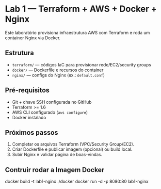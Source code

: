 # Lab 1 — Terraform + AWS + Docker + Nginx

Este laboratório provisiona infraestrutura AWS com Terraform e roda um container Nginx via Docker.

## Estrutura

- `terraform/` — códigos IaC para provisionar rede/EC2/security groups
- `docker/` — Dockerfile e recursos do container
- `nginx/` — configs do Nginx (ex.: `default.conf`)

## Pré-requisitos

- Git + chave SSH configurada no GitHub
- Terraform >= 1.6
- AWS CLI configurado (`aws configure`)
- Docker instalado

## Próximos passos

1. Completar os arquivos Terraform (VPC/Security Group/EC2).
2. Criar Dockerfile e publicar imagem (opcional) ou build local.
3. Subir Nginx e validar página de boas-vindas.

## Contruir rodar a Imagem Docker

docker build -t lab1-nginx ./docker
docker run -d -p 8080:80 lab1-nginx
